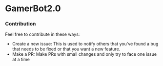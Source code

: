 # GamerBot2.0

### Contribution
Feel free to contribute in these ways:
- Create a new issue: This is used to notify others that you've found a bug that needs to be fixed or that you want a new feature.
- Make a PR: Make PRs with small changes and only try to face one issue at a time
